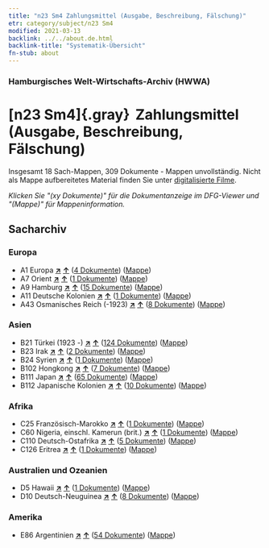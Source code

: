 ```yaml
---
title: "n23 Sm4 Zahlungsmittel (Ausgabe, Beschreibung, Fälschung)"
etr: category/subject/n23 Sm4
modified: 2021-03-13
backlink: ../../about.de.html
backlink-title: "Systematik-Übersicht"
fn-stub: about
---
```


### Hamburgisches Welt-Wirtschafts-Archiv (HWWA)
# [n23 Sm4]{.gray}&#8201; Zahlungsmittel (Ausgabe, Beschreibung, Fälschung)&#160; 




Insgesamt 18 Sach-Mappen, 309 Dokumente - Mappen unvollständig.
Nicht als Mappe aufbereitetes Material finden Sie unter [digitalisierte Filme](/film/h1_sh).

_Klicken Sie "(xy Dokumente)" für die Dokumentanzeige im DFG-Viewer und "(Mappe)" für Mappeninformation._

## Sacharchiv




### Europa

- A1 Europa [**&nearr;**](../../../geo/i/140892/about.de.html "Europa (alle Mappen)") [**&uarr;**](../../../geo/about.de.html#A1 "Ländersystematik") (<a href="https://pm20.zbw.eu/dfgview/sh/140892,145315" title="über: Europa : Zahlungsmittel (Ausgabe, Beschreibung, Fälschung)" target="_blank">4 Dokumente</a>) ([Mappe](http://purl.org/pressemappe20/folder/sh/140892,145315))
- A7 Orient [**&nearr;**](../../../geo/i/140902/about.de.html "Orient (alle Mappen)") [**&uarr;**](../../../geo/about.de.html#A7 "Ländersystematik") (<a href="https://pm20.zbw.eu/dfgview/sh/140902,145315" title="über: Orient : Zahlungsmittel (Ausgabe, Beschreibung, Fälschung)" target="_blank">1 Dokumente</a>) ([Mappe](http://purl.org/pressemappe20/folder/sh/140902,145315))
- A9 Hamburg [**&nearr;**](../../../geo/i/140905/about.de.html "Hamburg (alle Mappen)") [**&uarr;**](../../../geo/about.de.html#A9 "Ländersystematik") (<a href="https://pm20.zbw.eu/dfgview/sh/140905,145315" title="über: Hamburg : Zahlungsmittel (Ausgabe, Beschreibung, Fälschung)" target="_blank">15 Dokumente</a>) ([Mappe](http://purl.org/pressemappe20/folder/sh/140905,145315))
- A11 Deutsche Kolonien [**&nearr;**](../../../geo/i/140960/about.de.html "Deutsche Kolonien (alle Mappen)") [**&uarr;**](../../../geo/about.de.html#A11 "Ländersystematik") (<a href="https://pm20.zbw.eu/dfgview/sh/140960,145315" title="über: Deutsche Kolonien : Zahlungsmittel (Ausgabe, Beschreibung, Fälschung)" target="_blank">1 Dokumente</a>) ([Mappe](http://purl.org/pressemappe20/folder/sh/140960,145315))
- A43 Osmanisches Reich (-1923) [**&nearr;**](../../../geo/i/141034/about.de.html "Osmanisches Reich (-1923) (alle Mappen)") [**&uarr;**](../../../geo/about.de.html#A43 "Ländersystematik") (<a href="https://pm20.zbw.eu/dfgview/sh/141034,145315" title="über: Osmanisches Reich (-1923) : Zahlungsmittel (Ausgabe, Beschreibung, Fälschung)" target="_blank">8 Dokumente</a>) ([Mappe](http://purl.org/pressemappe20/folder/sh/141034,145315))

### Asien

- B21 Türkei (1923 -) [**&nearr;**](../../../geo/i/141111/about.de.html "Türkei (1923 -) (alle Mappen)") [**&uarr;**](../../../geo/about.de.html#B21 "Ländersystematik") (<a href="https://pm20.zbw.eu/dfgview/sh/141111,145315" title="über: Türkei (1923 -) : Zahlungsmittel (Ausgabe, Beschreibung, Fälschung)" target="_blank">124 Dokumente</a>) ([Mappe](http://purl.org/pressemappe20/folder/sh/141111,145315))
- B23 Irak [**&nearr;**](../../../geo/i/141113/about.de.html "Irak (alle Mappen)") [**&uarr;**](../../../geo/about.de.html#B23 "Ländersystematik") (<a href="https://pm20.zbw.eu/dfgview/sh/141113,145315" title="über: Irak : Zahlungsmittel (Ausgabe, Beschreibung, Fälschung)" target="_blank">2 Dokumente</a>) ([Mappe](http://purl.org/pressemappe20/folder/sh/141113,145315))
- B24 Syrien [**&nearr;**](../../../geo/i/141114/about.de.html "Syrien (alle Mappen)") [**&uarr;**](../../../geo/about.de.html#B24 "Ländersystematik") (<a href="https://pm20.zbw.eu/dfgview/sh/141114,145315" title="über: Syrien : Zahlungsmittel (Ausgabe, Beschreibung, Fälschung)" target="_blank">1 Dokumente</a>) ([Mappe](http://purl.org/pressemappe20/folder/sh/141114,145315))
- B102 Hongkong [**&nearr;**](../../../geo/i/141268/about.de.html "Hongkong (alle Mappen)") [**&uarr;**](../../../geo/about.de.html#B102 "Ländersystematik") (<a href="https://pm20.zbw.eu/dfgview/sh/141268,145315" title="über: Hongkong : Zahlungsmittel (Ausgabe, Beschreibung, Fälschung)" target="_blank">7 Dokumente</a>) ([Mappe](http://purl.org/pressemappe20/folder/sh/141268,145315))
- B111 Japan [**&nearr;**](../../../geo/i/141272/about.de.html "Japan (alle Mappen)") [**&uarr;**](../../../geo/about.de.html#B111 "Ländersystematik") (<a href="https://pm20.zbw.eu/dfgview/sh/141272,145315" title="über: Japan : Zahlungsmittel (Ausgabe, Beschreibung, Fälschung)" target="_blank">65 Dokumente</a>) ([Mappe](http://purl.org/pressemappe20/folder/sh/141272,145315))
- B112 Japanische Kolonien [**&nearr;**](../../../geo/i/141273/about.de.html "Japanische Kolonien (alle Mappen)") [**&uarr;**](../../../geo/about.de.html#B112 "Ländersystematik") (<a href="https://pm20.zbw.eu/dfgview/sh/141273,145315" title="über: Japanische Kolonien : Zahlungsmittel (Ausgabe, Beschreibung, Fälschung)" target="_blank">10 Dokumente</a>) ([Mappe](http://purl.org/pressemappe20/folder/sh/141273,145315))

### Afrika

- C25 Französisch-Marokko [**&nearr;**](../../../geo/i/141358/about.de.html "Französisch-Marokko (alle Mappen)") [**&uarr;**](../../../geo/about.de.html#C25 "Ländersystematik") (<a href="https://pm20.zbw.eu/dfgview/sh/141358,145315" title="über: Französisch-Marokko : Zahlungsmittel (Ausgabe, Beschreibung, Fälschung)" target="_blank">1 Dokumente</a>) ([Mappe](http://purl.org/pressemappe20/folder/sh/141358,145315))
- C60 Nigeria, einschl. Kamerun (brit.) [**&nearr;**](../../../geo/i/141409/about.de.html "Nigeria, einschl. Kamerun (brit.) (alle Mappen)") [**&uarr;**](../../../geo/about.de.html#C60 "Ländersystematik") (<a href="https://pm20.zbw.eu/dfgview/sh/141409,145315" title="über: Nigeria, einschl. Kamerun (brit.) : Zahlungsmittel (Ausgabe, Beschreibung, Fälschung)" target="_blank">1 Dokumente</a>) ([Mappe](http://purl.org/pressemappe20/folder/sh/141409,145315))
- C110 Deutsch-Ostafrika [**&nearr;**](../../../geo/i/141471/about.de.html "Deutsch-Ostafrika (alle Mappen)") [**&uarr;**](../../../geo/about.de.html#C110 "Ländersystematik") (<a href="https://pm20.zbw.eu/dfgview/sh/141471,145315" title="über: Deutsch-Ostafrika : Zahlungsmittel (Ausgabe, Beschreibung, Fälschung)" target="_blank">5 Dokumente</a>) ([Mappe](http://purl.org/pressemappe20/folder/sh/141471,145315))
- C126 Eritrea [**&nearr;**](../../../geo/i/141483/about.de.html "Eritrea (alle Mappen)") [**&uarr;**](../../../geo/about.de.html#C126 "Ländersystematik") (<a href="https://pm20.zbw.eu/dfgview/sh/141483,145315" title="über: Eritrea : Zahlungsmittel (Ausgabe, Beschreibung, Fälschung)" target="_blank">1 Dokumente</a>) ([Mappe](http://purl.org/pressemappe20/folder/sh/141483,145315))

### Australien und Ozeanien

- D5 Hawaii [**&nearr;**](../../../geo/i/141595/about.de.html "Hawaii (alle Mappen)") [**&uarr;**](../../../geo/about.de.html#D5 "Ländersystematik") (<a href="https://pm20.zbw.eu/dfgview/sh/141595,145315" title="über: Hawaii : Zahlungsmittel (Ausgabe, Beschreibung, Fälschung)" target="_blank">1 Dokumente</a>) ([Mappe](http://purl.org/pressemappe20/folder/sh/141595,145315))
- D10 Deutsch-Neuguinea [**&nearr;**](../../../geo/i/141601/about.de.html "Deutsch-Neuguinea (alle Mappen)") [**&uarr;**](../../../geo/about.de.html#D10 "Ländersystematik") (<a href="https://pm20.zbw.eu/dfgview/sh/141601,145315" title="über: Deutsch-Neuguinea : Zahlungsmittel (Ausgabe, Beschreibung, Fälschung)" target="_blank">8 Dokumente</a>) ([Mappe](http://purl.org/pressemappe20/folder/sh/141601,145315))

### Amerika

- E86 Argentinien [**&nearr;**](../../../geo/i/141692/about.de.html "Argentinien (alle Mappen)") [**&uarr;**](../../../geo/about.de.html#E86 "Ländersystematik") (<a href="https://pm20.zbw.eu/dfgview/sh/141692,145315" title="über: Argentinien : Zahlungsmittel (Ausgabe, Beschreibung, Fälschung)" target="_blank">54 Dokumente</a>) ([Mappe](http://purl.org/pressemappe20/folder/sh/141692,145315))



